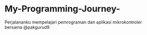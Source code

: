# My-Programming-Journey-
Perjalananku mempelajari pemrograman dan aplikasi mikrokontroler bersama @pakgurud9
